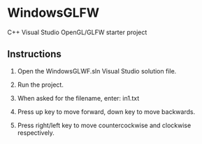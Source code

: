 # WindowsGLFW
C++ Visual Studio OpenGL/GLFW starter project

## Instructions

1. Open the WindowsGLWF.sln Visual Studio solution file.

2. Run the project.

3. When asked for the filename, enter: in1.txt

4. Press up key to move forward, down key to move backwards.

5. Press right/left key to move countercockwise and clockwise respectively.
